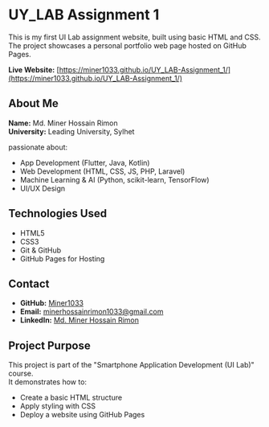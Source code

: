 # UY_LAB Assignment 1

This is my first UI Lab assignment website, built using basic HTML and CSS.  
The project showcases a personal portfolio web page hosted on GitHub Pages.

**Live Website:** [https://miner1033.github.io/UY_LAB-Assignment_1/](https://miner1033.github.io/UY_LAB-Assignment_1/)

## About Me

**Name:** Md. Miner Hossain Rimon  
**University:** Leading University, Sylhet  


 passionate about:

- App Development (Flutter, Java, Kotlin)
- Web Development (HTML, CSS, JS, PHP, Laravel)
- Machine Learning & AI (Python, scikit-learn, TensorFlow)
- UI/UX Design

## Technologies Used

- HTML5  
- CSS3  
- Git & GitHub  
- GitHub Pages for Hosting

## Contact

- **GitHub:** [Miner1033](https://github.com/Miner1033)  
- **Email:** minerhossainrimon1033@gmail.com  
- **LinkedIn:** [Md. Miner Hossain Rimon](https://www.linkedin.com/in/miner1033)

## Project Purpose

This project is part of the "Smartphone Application Development (UI Lab)" course.  
It demonstrates how to:

- Create a basic HTML structure  
- Apply styling with CSS  
- Deploy a website using GitHub Pages
